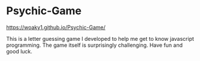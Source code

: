 # Psychic-Game

https://woaky1.github.io/Psychic-Game/

This is a letter guessing game I developed to help me get to know javascript programming. The game itself is surprisingly challenging. Have fun and good luck.
